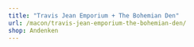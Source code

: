 ```yaml
---
title: "Travis Jean Emporium + The Bohemian Den"
url: /macon/travis-jean-emporium-the-bohemian-den/
shop: Andenken
---
```

